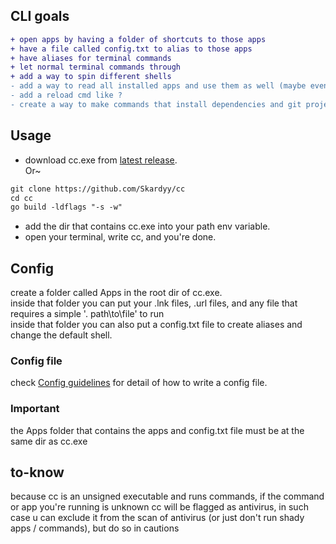 ## CLI goals  
```diff
+ open apps by having a folder of shortcuts to those apps
+ have a file called config.txt to alias to those apps
+ have aliases for terminal commands
+ let normal terminal commands through
+ add a way to spin different shells
- add a way to read all installed apps and use them as well (maybe even use them only if its good)  
- add a reload cmd like ?  
- create a way to make commands that install dependencies and git projects
```
## Usage  
* download cc.exe from [latest release](https://github.com/Skardyy/cc/releases/latest).  
Or~  
```diff
git clone https://github.com/Skardyy/cc
cd cc
go build -ldflags "-s -w"
```
* add the dir that contains cc.exe into your path env variable.  
* open your terminal, write cc, and you're done.  
## Config  
create a folder called Apps in the root dir of cc.exe.  
inside that folder you can put your .lnk files, .url files, and any file that requires a simple '. path\to\file' to run  
inside that folder you can also put a config.txt file to create aliases and change the default shell.  
### Config file  
check [Config guidelines](https://github.com/Skardyy/cc/blob/main/Apps/README.md) for detail of how to write a config file.  
### Important  
the Apps folder that contains the apps and config.txt file must be at the same dir as cc.exe  
## to-know  
because cc is an unsigned executable and runs commands, if the command or app you're running is unknown cc will be flagged as antivirus, in such case u can exclude it from the scan of antivirus (or just don't run shady apps / commands), but do so in cautions

